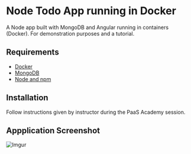 # Node Todo App running in Docker

A Node app built with MongoDB and Angular running in containers (Docker). For demonstration purposes and a tutorial.


## Requirements

- [Docker](http://www.docker.com)
- [MongoDB](http://mongodb.org)
- [Node and npm](http://nodejs.org)


## Installation

Follow instructions given by instructor during the PaaS Academy session.

## Appplication Screenshot




![Imgur](http://i.imgur.com/JB17Uv6.png)


